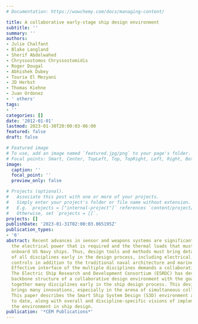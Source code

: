 ```yaml
---
# Documentation: https://wowchemy.com/docs/managing-content/

title: A collaborative early-stage ship design environment
subtitle: ''
summary: ''
authors:
- Julie Chalfant
- Blake Langland
- Sherif Abdelwahed
- Chryssostomos Chryssostomidis
- Roger Dougal
- Abhishek Dubey
- Touria El Mezyani
- JD Herbst
- Thomas Kiehne
- Juan Ordonez
- ' others'
tags:
- ''
categories: []
date: '2012-01-01'
lastmod: 2023-01-30T20:00:03-06:00
featured: false
draft: false

# Featured image
# To use, add an image named `featured.jpg/png` to your page's folder.
# Focal points: Smart, Center, TopLeft, Top, TopRight, Left, Right, BottomLeft, Bottom, BottomRight.
image:
  caption: ''
  focal_point: ''
  preview_only: false

# Projects (optional).
#   Associate this post with one or more of your projects.
#   Simply enter your project's folder or file name without extension.
#   E.g. `projects = ["internal-project"]` references `content/project/deep-learning/index.md`.
#   Otherwise, set `projects = []`.
projects: []
publishDate: '2023-01-31T02:00:03.065195Z'
publication_types:
- '6'
abstract: Recent advances in sensor and weapons systems are significantly increasing
  the electrical power that is required and the thermal loads that must be dissipated
  onboard US Navy ships. Thus, design tools and methods must bring detailed consideration
  of all disciplines early in the design process, including electrical, thermal and
  controls in addition to the traditional naval architecture and marine engineering.
  Effective interface of the multiple disciplines demands a collaborative design process.
  The Electric Ship Research and Development Consortium (ESRDC) has developed the
  backbone structure of a collaborative design environment with the goal of bringing
  together many disciplines early in the ship design process. This design environment
  brings many innovations, especially in the arena of simultaneous collaborative design.
  This paper describes the Smart Ship System Design (S3D) environment as developed
  to date, along with overall and discipline-specific visions of implementation of
  the environment in ship design.
publication: '*CEM Publications*'
---
```

